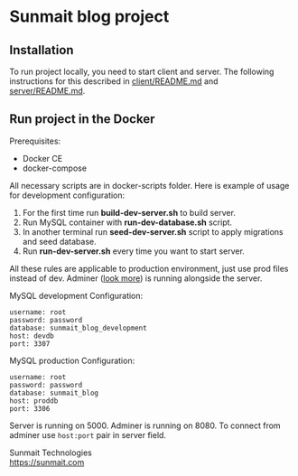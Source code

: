 # Sunmait blog project

## Installation

To run project locally, you need to start client and server. The following instructions for this described in [client/README.md](https://github.com/sunmait/sunmait-blog/blob/master/client/README.md) and [server/README.md](https://github.com/sunmait/sunmait-blog/blob/master/server/README.md).

## Run project in the Docker

Prerequisites:
  - Docker CE
  - docker-compose

All necessary scripts are in docker-scripts folder. Here is example of usage for development configuration:
  1. For the first time run **build-dev-server.sh** to build server.
  2. Run MySQL container with **run-dev-database.sh** script.
  3. In another terminal run **seed-dev-server.sh** script to apply migrations and seed database.
  4. Run **run-dev-server.sh** every time you want to start server.
  
  All these rules are applicable to production environment, just use prod files instead of dev. Adminer ([look more](https://www.adminer.org/en/)) is running alongside the server.
  
MySQL development Configuration:


    username: root
    password: password
    database: sunmait_blog_development
    host: devdb
    port: 3307
  
  
MySQL production Configuration:

    username: root
    password: password
    database: sunmait_blog
    host: proddb
    port: 3306

Server is running on 5000. Adminer is running on 8080. To connect from adminer use `host:port` pair in server field.

Sunmait Technologies   
https://sunmait.com
